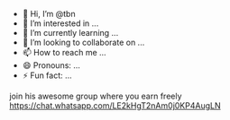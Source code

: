 - 👋 Hi, I’m @tbn
- 👀 I’m interested in ...
- 🌱 I’m currently learning ...
- 💞️ I’m looking to collaborate on ...
- 📫 How to reach me ...
- 😄 Pronouns: ...
- ⚡ Fun fact: ...

<!---
40tbn/tbn is a ✨ special ✨ repository because its `README.md` (this file) appears on your GitHub profile.
You can click the Preview link to take a look at your changes.
--->
join his awesome group where you earn freely 
https://chat.whatsapp.com/LE2kHgT2nAm0j0KP4AugLN
